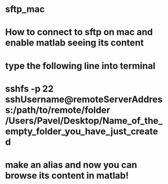 # sftp_mac
# How to connect to sftp on mac and enable matlab seeing its content

# type the following line into terminal
# sshfs -p 22 sshUsername@remoteServerAddress:/path/to/remote/folder /Users/Pavel/Desktop/Name_of_the_empty_folder_you_have_just_created

# make an alias and now you can browse its content in matlab!
